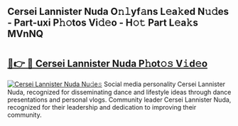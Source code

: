 ## Cersei Lannister Nuda O𝚗𝚕yf𝚊ns L𝚎a𝚔ed N𝚞𝚍es - Part-uxi P𝚑𝚘tos Vi𝚍𝚎o - H𝚘𝚝 Part L𝚎a𝚔s MVnNQ

# <h2><a href="http://kfaccw7.oniu.top/?m=Cersei+Lannister+Nuda">🔗👉 🔴 Cersei Lannister Nuda P𝚑ot𝚘𝚜 V𝚒d𝚎o</a></h2>

[![Cersei Lannister Nuda Nu𝚍e𝚜](https://i.imgur.com/0qMVB7G.gif)](http://kfaccw7.oniu.top/?m=Cersei+Lannister+Nuda)
Social media personality Cersei Lannister Nuda, recognized for disseminating dance and lifestyle ideas through dance presentations and personal vlogs. Community leader Cersei Lannister Nuda, recognized for their leadership and dedication to improving their community.  
